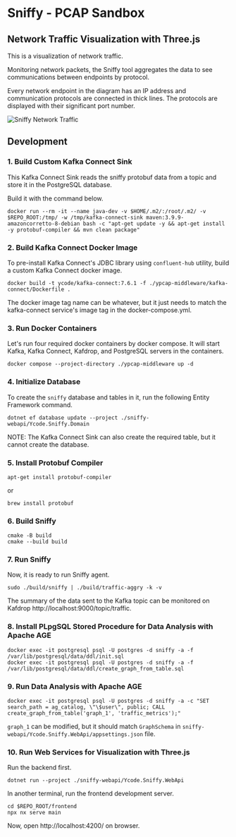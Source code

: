# Sniffy - PCAP Sandbox

## Network Traffic Visualization with Three.js

This is a visualization of network traffic.

Monitoring network packets, the Sniffy tool aggregates the data to see communications between endpoints by protocol.

Every network endpoint in the diagram has an IP address and communication protocols are connected in thick lines. The protocols are displayed with their significant port number.

![Sniffy Network Traffic](https://github.com/y-code/pcap-sample/raw/main/docs/img/sniffy-network-traffic.gif)

## Development

### 1. Build Custom Kafka Connect Sink

This Kafka Connect Sink reads the sniffy protobuf data from a topic and store it in the PostgreSQL database.

Build it with the command below.

```
docker run --rm -it --name java-dev -v $HOME/.m2/:/root/.m2/ -v $REPO_ROOT:/tmp/ -w /tmp/kafka-connect-sink maven:3.9.9-amazoncorretto-8-debian bash -c "apt-get update -y && apt-get install -y protobuf-compiler && mvn clean package"
```

### 2. Build Kafka Connect Docker Image

To pre-install Kafka Connect's JDBC library using `confluent-hub` utility, build a custom Kafka Connect docker image.

```
docker build -t ycode/kafka-connect:7.6.1 -f ./ypcap-middleware/kafka-connect/Dockerfile .
```

The docker image tag name can be whatever, but it just needs to match the kafka-connect service's image tag in the docker-compose.yml.

### 3. Run Docker Containers

Let's run four required docker containers by docker compose. It will start Kafka, Kafka Connect, Kafdrop, and PostgreSQL servers in the containers.

```
docker compose --project-directory ./ypcap-middleware up -d
```

### 4. Initialize Database

To create the `sniffy` database and tables in it, run the following Entity Framework command.

```
dotnet ef database update --project ./sniffy-webapi/Ycode.Sniffy.Domain
```

NOTE: The Kafka Connect Sink can also create the required table, but it cannot create the database.

### 5. Install Protobuf Compiler

```
apt-get install protobuf-compiler
```
or
```
brew install protobuf
```

### 6. Build Sniffy

```
cmake -B build
cmake --build build
```

### 7. Run Sniffy

Now, it is ready to run Sniffy agent.

```
sudo ./build/sniffy | ./build/traffic-aggry -k -v
```

The summary of the data sent to the Kafka topic can be monitored on Kafdrop http://localhost:9000/topic/traffic.

### 8. Install PLpgSQL Stored Procedure for Data Analysis with Apache AGE

```
docker exec -it postgresql psql -U postgres -d sniffy -a -f /var/lib/postgresql/data/ddl/init.sql
docker exec -it postgresql psql -U postgres -d sniffy -a -f /var/lib/postgresql/data/ddl/create_graph_from_table.sql
```

### 9. Run Data Analysis with Apache AGE

```
docker exec -it postgresql psql -U postgres -d sniffy -a -c "SET search_path = ag_catalog, \"\$user\", public; CALL create_graph_from_table('graph_1', 'traffic_metrics');"
```

`graph_1` can be modified, but it should match `GraphSchema` in `sniffy-webapi/Ycode.Sniffy.WebApi/appsettings.json` file.

### 10. Run Web Services for Visualization with Three.js

Run the backend first.

```
dotnet run --project ./sniffy-webapi/Ycode.Sniffy.WebApi 
```

In another terminal, run the frontend development server.

```
cd $REPO_ROOT/frontend
npx nx serve main
```

Now, open http://localhost:4200/ on browser.

